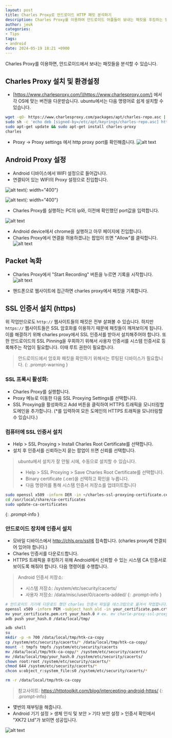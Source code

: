 ```yaml
---
layout: post
title: Charles Proxy로 안드로이드 HTTP 패킷 분석하기
description: Charles Proxy를 이용하여 안드로이드 어플들이 보내는 패킷을 후킹하는 방법에 대하여 안내합니다.
author: jeuk
categories:
- Tips
tags:
- android
date: 2024-05-19 18:21 +0900
---
```

Charles Proxy를 이용하면, 안드로이드에서 보내는 패킷들을 분석할 수 있습니다.

## Charles Proxy 설치 및 환경설정
- [https://www.charlesproxy.com/](https://www.charlesproxy.com/) 에서 각 OS에 맞는 버전을 다운받습니다. ubuntu에서는 다음 명령어로 쉽게 설치할 수 있습니다.
```bash
wget -qO- https://www.charlesproxy.com/packages/apt/charles-repo.asc | sudo tee /etc/apt/keyrings/charles-repo.asc
sudo sh -c 'echo deb [signed-by=/etc/apt/keyrings/charles-repo.asc] https://www.charlesproxy.com/packages/apt/ charles-proxy main > /etc/apt/sources.list.d/charles.list'
sudo apt-get update && sudo apt-get install charles-proxy
charles
```
- Proxy -> Proxy settings 에서 http proxy port를 확인해줍니다.
![alt text](/assets/img/charles_proxy/proxy_port.webp)

## Android Proxy 설정
- Android 디바이스에서 WIFI 설정으로 들어갑니다.
- 연결되어 있는 WIFI의 Proxy 설정으로 진입합니다.

![alt text](/assets/img/charles_proxy/each_wifi.webp){: width="400"}

![alt text](/assets/img/charles_proxy/proxy_tab.webp){: width="400"}

- Charles Proxy를 실행하는 PC의 ip와, 이전에 확인했던 port값을 입력합니다.

![alt text](/assets/img/charles_proxy/wifi_settings.webp)

- Android device에서 chrome을 실행하고 아무 페이지에 진입합니다.
- Charles Proxy에서 연결을 허용하겠냐는 팝업이 뜨면 "Allow"를 클릭합니다.
![alt text](/assets/img/charles_proxy/allow.webp)

## Packet 녹화
- Charles Proxy에서 "Start Recording" 버튼을 누르면 기록을 시작합니다.
![alt text](/assets/img/charles_proxy/recording.webp)

- 핸드폰으로 웹사이트에 접근하면 charles proxy에서 패킷을 기록합니다.

## SSL 인증서 설치 (https)
위 작업만으로도 `http://` 웹사이트들의 패킷은 전부 살펴볼 수 있습니다. 하지만 `https://` 웹사이트들은 SSL 암호화를 이용하기 때문에 패킷들이 깨져보이게 됩니다. 
이를 해결하기 위해 charles proxy에서 SSL 인증서를 받아서 설치해주어야 합니다. 또한 안드로이드의 SSL Pinning을 우회하기 위해서 사용자 인증서를 시스템 인증서로 등록해주는 작업이 필요합니다. 이때 루트 권한이 필요합니다.
> 안드로이드에서 암호화 패킷을 확인하기 위해서는 루팅된 디바이스가 필요합니다.
{: .prompt-warning }

### SSL 프록시 활성화:
- Charles Proxy를 실행합니다.
- Proxy 메뉴로 이동한 다음 SSL Proxying Settings를 선택합니다.
- SSL Proxying을 활성화하고 Add 버튼을 클릭하여 HTTPS 트래픽을 모니터링할 도메인을 추가합니다. (*를 입력하여 모든 도메인의 HTTPS 트래픽을 모니터링할 수 있습니다.)

### 컴퓨터에 SSL 인증서 설치
- Help > SSL Proxying > Install Charles Root Certificate를 선택합니다.
- 설치 후 인증서를 신뢰하는지 묻는 팝업이 뜨면 신뢰를 선택합니다.

> ubuntu에서 설치가 잘 안될 시에, 수동으로 설치할 수 있습니다.
> - Help > SSL Proxying > Save Charles Root Certificate를 선택합니다.
> - Binary certificate (.cer)을 선택하고 확인을 누릅니다.
> - 다음 명령어를 통해 시스템 인증서 저장소를 업데이트합니다
```bash
sudo openssl x509 -inform DER -in ~/charles-ssl-proxying-certificate.cer -out /usr/local/share/ca-certificates/charles-ssl-proxying-certificate.crt
cd /usr/local/share/ca-certificates
sudo update-ca-certificates
```
{: .prompt-info }


### 안드로이드 장치에 인증서 설치
- 모바일 디바이스에서 http://chls.pro/ssl에 접속합니다. (charles proxy에 연결되어 있어야 합니다.)
- Charles 인증서를 다운로드합니다.
- HTTPS 트래픽을 후킹하기 위해 Android에서 신뢰할 수 있는 시스템 CA 인증서로 보이도록 해줘야 합니다. 다음 명령어를 수행합니다.
> Android 인증서 저장소:
> - 시스템 저장소: /system/etc/security/cacerts/
> - 사용자 저장소: /data/misc/user/0/cacerts-added/
{: .prompt-info }

```bash
# 안드로이드 기기에 다운로드 했던 charles 인증서 파일을 데스크탑으로 옮겨서 작업합니다.
openssl x509 -inform PEM -subject_hash_old -in your_certificate.pem.crt | head -1 # 해쉬값이 나옵니다 (ex. abcdef12)
mv your_certificate.pem.crt your_hash.0 # ex. mv charle-proxy-ssl-proxying-certificate.pem.crt abcdef12.0
adb push your_hash.0 /data/local/tmp/

adb shell
su
mkdir -p -m 700 /data/local/tmp/htk-ca-copy
cp /system/etc/security/cacerts/* /data/local/tmp/htk-ca-copy/
mount -t tmpfs tmpfs /system/etc/security/cacerts
mv /data/local/tmp/htk-ca-copy/* /system/etc/security/cacerts/
mv /data/local/tmp/your_hash.0 /system/etc/security/cacerts/
chown root:root /system/etc/security/cacerts/*
chmod 644 /system/etc/security/cacerts/*
chcon u:object_r:system_file:s0 /system/etc/security/cacerts/*

rm -r /data/local/tmp/htk-ca-copy
```
> 참고사이트: https://httptoolkit.com/blog/intercepting-android-https/
{: .prompt-info}

- 몇번의 재부팅을 해줍니다.  
- Android 기기 설정 > 생체 인식 및 보안 > 기타 보안 설정 > 인증서 확인에서 "XK72 Ltd"가 보이면 성공입니다.

![alt text](/assets/img/charles_proxy/https_success.webp)
